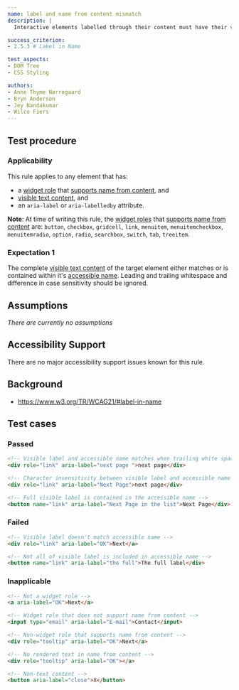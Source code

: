 ```yaml
---
name: label and name from content mismatch
description: |
  Interactive elements labelled through their content must have their visible label as part of their [accessible name](#accessible-name)

success_criterion:
- 2.5.3 # Label in Name

test_aspects:
- DOM Tree
- CSS Styling

authors:
- Anne Thyme Nørregaard
- Bryn Anderson
- Jey Nandakumar
- Wilco Fiers
---
```


## Test procedure

### Applicability

This rule applies to any element that has:
* a [widget role](https://www.w3.org/TR/wai-aria-1.1/#widget_roles) that [supports name from content](https://www.w3.org/TR/wai-aria-1.1/#namefromcontent), and 
* [visible text content](#visible-text-content), and
* an `aria-label` or `aria-labelledby` attribute.

**Note**: At time of writing this rule, the [widget roles](https://www.w3.org/TR/wai-aria-1.1/#widget_roles) that [supports name from content](https://www.w3.org/TR/wai-aria-1.1/#namefromcontent) are: `button`, `checkbox`, `gridcell`, `link`, `menuitem`, `menuitemcheckbox`, `menuitemradio`, `option`, `radio`, `searchbox`, `switch`, `tab`, `treeitem`.

### Expectation 1

The complete [visible text content](#visible-text-content) of the target element either matches or is contained within it's [accessible name](#accessible-name). Leading and trailing whitespace and difference in case sensitivity should be ignored.

## Assumptions

_There are currently no assumptions_

## Accessibility Support

There are no major accessibility support issues known for this rule.

## Background

- https://www.w3.org/TR/WCAG21/#label-in-name

## Test cases

### Passed

```html
<!-- Visible label and accessible name matches when trailing white spaces are removed -->
<div role="link" aria-label="next page ">next page</div>
```

```html
<!-- Character insensitivity between visible label and accessible name -->
<div role="link" aria-label="Next Page">next page</div>
```

```html
<!-- Full visible label is contained in the accessible name -->
<button name="link" aria-label="Next Page in the list">Next Page</div>
```

### Failed

```html
<!-- Visible label doesn't match accessible name -->
<div role="link" aria-label="OK">Next</a>
```

```html
<!-- Not all of visible label is included in accessible name -->
<button name="link" aria-label="the full">The full label</div>
```

### Inapplicable 

```html
<!-- Not a widget role -->
<a aria-label="OK">Next</a>
```

```html
<!-- Widget role that does not support name from content -->
<input type="email" aria-label="E-mail">Contact</input>
```

```html
<!-- Non-widget role that supports name from content -->
<div role="tooltip" aria-label="OK">Next</a>
```

```html
<!-- No rendered text in name from content -->
<div role="tooltip" aria-label="OK"></a>
```

```html
<!-- Non-text content -->
<button aria-label="close">X</button>
```